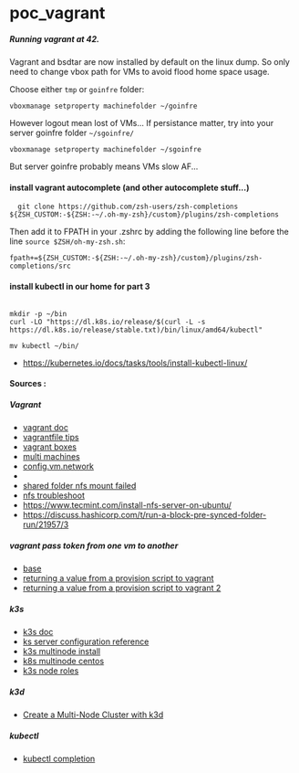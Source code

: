 # poc_vagrant

##### Running vagrant at 42.
Vagrant and bsdtar are now installed by default on the linux dump.
So only need to change vbox path for VMs to avoid flood home space usage.

Choose either `tmp` or `goinfre` folder:
```shell
vboxmanage setproperty machinefolder ~/goinfre
```
However logout mean lost of VMs...
If persistance matter, try into your server goinfre folder `~/sgoinfre/`
```shell
vboxmanage setproperty machinefolder ~/sgoinfre
```
But server goinfre probably means VMs slow AF...

#### install vagrant autocomplete (and other autocomplete stuff...)
```shell
  git clone https://github.com/zsh-users/zsh-completions ${ZSH_CUSTOM:-${ZSH:-~/.oh-my-zsh}/custom}/plugins/zsh-completions
```

Then add it to FPATH in your .zshrc by adding the following line before the line `source $ZSH/oh-my-zsh.sh`:
```shell
fpath+=${ZSH_CUSTOM:-${ZSH:-~/.oh-my-zsh}/custom}/plugins/zsh-completions/src
```

#### install kubectl in our home for part 3
```shell

mkdir -p ~/bin
curl -LO "https://dl.k8s.io/release/$(curl -L -s https://dl.k8s.io/release/stable.txt)/bin/linux/amd64/kubectl"

mv kubectl ~/bin/
```

- https://kubernetes.io/docs/tasks/tools/install-kubectl-linux/ 

#### Sources :

##### Vagrant
- [vagrant doc](https://www.vagrantup.com/docs)
- [vagrantfile tips](https://www.vagrantup.com/docs/vagrantfile/tips)
- [vagrant boxes](https://app.vagrantup.com/boxes/search)
- [multi machines](https://www.vagrantup.com/docs/multi-machine)
- [config.vm.network](https://friendsofvagrant.github.io/v1/docs/config/vm/network.html)
- [](https://www.nickhammond.com/configuring-vagrant-virtual-machines-with-env/)
- [shared folder nfs mount failed](https://discuss.hashicorp.com/t/mount-nfs-connection-timed-out/37935)
- [nfs troubleshoot](https://github.com/hashicorp/vagrant/blob/80e94b5e4ed93a880130b815329fcbce57e4cfed/website/pages/docs/synced-folders/nfs.mdx#troubleshooting-nfs-issues)
- https://www.tecmint.com/install-nfs-server-on-ubuntu/
- https://discuss.hashicorp.com/t/run-a-block-pre-synced-folder-run/21957/3
##### vagrant pass token from one vm to another
- [base](https://stackoverflow.com/questions/64486008/how-to-get-env-var-from-one-vm-and-pass-it-to-another-vm-in-vagrantfile)
- [returning a value from a provision script to vagrant](https://stackoverflow.com/questions/21117246/returning-a-value-from-a-provision-script-to-vagrant)
- [returning a value from a provision script to vagrant 2](https://github.com/hashicorp/vagrant/issues/10674)
##### k3s
- [k3s doc](https://rancher.com/docs/k3s/latest/en/)
- [ks server configuration reference](https://rancher.com/docs/k3s/latest/en/installation/install-options/server-config/)
- [k3s multinode install](https://projectcalico.docs.tigera.io/getting-started/kubernetes/k3s/multi-node-install)
- [k8s multinode centos](https://www.golinuxcloud.com/kubernetes-add-node-to-existing-cluster/#Lab_Environment)
- [k3s node roles](https://rancher.com/docs/rancher/v2.5/en/cluster-provisioning/production/nodes-and-roles/)

##### k3d
- [Create a Multi-Node Cluster with k3d](https://docs.rancherdesktop.io/how-to-guides/create-multi-node-cluster/)

##### kubectl
- [kubectl completion](https://linuxhint.com/enable-kubectl-bash-completion/)

